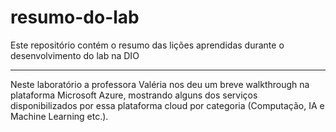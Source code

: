 # resumo-do-lab
Este repositório contém o resumo das lições aprendidas durante o desenvolvimento do lab na DIO

---

Neste laboratório a professora Valéria nos deu um breve walkthrough na plataforma Microsoft Azure, mostrando alguns dos serviços disponibilizados por essa plataforma cloud por categoria (Computação, IA e Machine Learning etc.).
